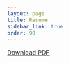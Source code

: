 ```yaml
---
layout: page
title: Resume
sidebar_link: true
order: 90
---
```

[Download PDF](https://drive.google.com/file/d/10SFWVSMgqh11YrzaFwqeW6faT9QgDgQf/view?usp=sharing)
